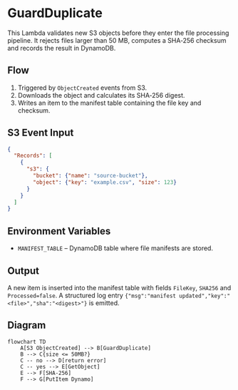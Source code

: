 # GuardDuplicate

This Lambda validates new S3 objects before they enter the file processing pipeline. It rejects files larger than 50&nbsp;MB, computes a SHA‑256 checksum and records the result in DynamoDB.

## Flow
1. Triggered by `ObjectCreated` events from S3.
2. Downloads the object and calculates its SHA‑256 digest.
3. Writes an item to the manifest table containing the file key and checksum.

## S3 Event Input
```json
{
  "Records": [
    {
      "s3": {
        "bucket": {"name": "source-bucket"},
        "object": {"key": "example.csv", "size": 123}
      }
    }
  ]
}
```

## Environment Variables
- `MANIFEST_TABLE` – DynamoDB table where file manifests are stored.

## Output
A new item is inserted into the manifest table with fields `FileKey`, `SHA256` and `Processed=false`. A structured log entry `{"msg":"manifest updated","key":"<file>","sha":"<digest>"}` is emitted.

## Diagram
```mermaid
flowchart TD
    A[S3 ObjectCreated] --> B[GuardDuplicate]
    B --> C{size <= 50MB?}
    C -- no --> D[return error]
    C -- yes --> E[GetObject]
    E --> F[SHA-256]
    F --> G[PutItem Dynamo]
```
```
